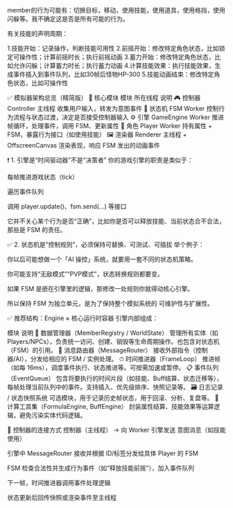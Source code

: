 member的行为可能有：切换目标，移动，使用技能，使用道具，使用格挡，使用闪躲等。我不确定这是否是所有可能的行为。

有关技能的声明周期：

1.技能开始：记录操作，判断技能可用性
2.前摇开始：修改特定角色状态，比如锁定可操作性；计算前摇时长；执行前摇动画
3.蓄力开始：修改特定角色状态，比如允许闪躲；计算蓄力时长；执行蓄力动画
4.计算技能效果：执行技能效果，生成事件插入到事件队列，比如30帧后怪物HP-300
5.技能动画结束：修改特定角色状态，比如可操作性

✅ 模拟器架构总览（精简版）
🧩 核心模块
模块	所在线程	说明
🎮 控制器 Controller	主线程	收集用户输入，转发为意图事件
🧠 状态机 FSM	Worker	控制行为流程与状态过渡，决定是否接受控制器输入
⚙️ 引擎 GameEngine	Worker	推进帧循环，处理事件，调用 FSM、更新属性
👤 角色 Player	Worker	持有属性 + FSM，暴露行为接口（如使用技能）
🖼️ 渲染器 Renderer	主线程 + OffscreenCanvas	渲染表现，响应 FSM 发出的动画事件

❗ 1. 引擎是“时间驱动器”不是“决策者”
你的游戏引擎的职责是类似于：

每帧推进游戏状态（tick）

遍历事件队列

调用 player.update()、fsm.send(...) 等接口

它并不关心某个行为是否“正确”，比如你是否可以释放技能、当前状态合不合法，那些是 FSM 的责任。

✅ 2. 状态机是“控制规则”，必须保持可替换、可测试、可插拔
举个例子：

你以后可能想做一个「AI 操控」系统，就要用一套不同的状态机策略。

你可能支持“无敌模式”“PVP模式”，状态转换规则都要变。

如果 FSM 是嵌在引擎里的逻辑，那修改一处规则你就得动核心引擎。

所以保持 FSM 为独立单元，是为了保持整个模拟系统的 可维护性与扩展性。

✅ 推荐结构：Engine ≈ 核心运行时容器
引擎内部组成：

模块	说明
🧠 数据管理器（MemberRegistry / WorldState）	管理所有实体（如 Players/NPCs），负责统一访问、创建、销毁等生命周期操作。也包含对状态机（FSM）的引用。
📮 消息路由器（MessageRouter）	接收外部指令（控制器/AI），分发给相应的 FSM / 实例处理。
⏱ 时间推进器（FrameLoop）	推进帧（如每 16ms），调度事件执行、状态推进等。可按需加速或暂停。
📋 事件队列（EventQueue）	包含将要执行的时间片段（如技能、Buff结算、状态迁移等），每帧处理当前队列中的事件。支持插入、优先级排序、快照记录等。
🗃 日志记录 / 状态快照系统	可选模块，用于记录历史帧状态，用于回滚、分析、复盘等。
🧮 计算工具集（FormulaEngine, BuffEngine）	封装属性结算、技能效果等运算逻辑，避免污染实体代码逻辑。

🎯 控制器的连接方式
控制器（主线程） → 向 Worker 引擎发送 意图消息（如技能使用）

引擎中 MessageRouter 接收并根据 ID/标签分发给具体 Player 的 FSM

FSM 检查合法性并生成行为事件（如“释放技能前摇”），加入事件队列

下一帧，时间推进器调用事件处理逻辑

状态更新后回传快照或渲染事件至主线程

